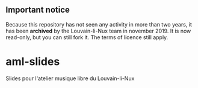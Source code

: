 ## Important notice
Because this repository has not seen any activity in more than two years, it has been **archived** by the Louvain-li-Nux team in november 2019. It is now read-only, but you can still fork it. The terms of licence still apply.

# aml-slides
Slides pour l'atelier musique libre du Louvain-li-Nux
